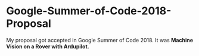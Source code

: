 # Google-Summer-of-Code-2018-Proposal
My proposal got accepted in Google Summer of Code 2018. It was <b>Machine Vision on a Rover with Ardupilot.</b>
